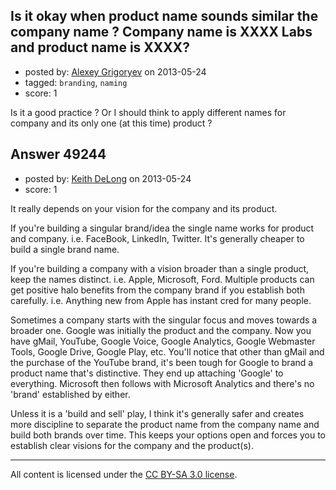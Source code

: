 ## Is it okay when product name sounds similar the company name ? Company name is XXXX Labs and product name is XXXX?

- posted by: [Alexey Grigoryev](https://stackexchange.com/users/-1/25741-alexey-grigoryev) on 2013-05-24
- tagged: `branding`, `naming`
- score: 1

Is it a good practice ? Or I should think to apply different names for company and its only one (at this time) product ?


## Answer 49244

- posted by: [Keith DeLong](https://stackexchange.com/users/-1/888-keith-delong) on 2013-05-24
- score: 1

It really depends on your vision for the company and its product. 

If you're building a singular brand/idea the single name works for product and company. i.e. FaceBook, LinkedIn, Twitter.  It's generally cheaper to build a single brand name.

If you're building a company with a vision broader than a single product, keep the names distinct. i.e. Apple, Microsoft, Ford. Multiple products can get positive halo benefits from the company brand if you establish both carefully. i.e. Anything new from Apple has instant cred for many people.

Sometimes a company starts with the singular focus and moves towards a broader one. Google was initially the product and the company. Now you have gMail, YouTube, Google Voice, Google Analytics, Google Webmaster Tools, Google Drive, Google Play, etc. You'll notice that other than gMail and the purchase of the YouTube brand, it's been tough for Google to brand a product name that's distinctive. They end up attaching 'Google' to everything. Microsoft then follows with Microsoft Analytics and there's no 'brand' established by either.

Unless it is a 'build and sell' play, I think it's generally safer and creates more discipline to separate the product name from the company name and build both brands over time. This keeps your options open and forces you to establish clear visions for the company and the product(s).





---

All content is licensed under the [CC BY-SA 3.0 license](https://creativecommons.org/licenses/by-sa/3.0/).

